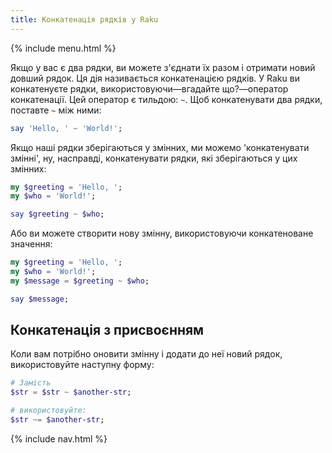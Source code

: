 ```yaml
---
title: Конкатенація рядків у Raku
---
```


{% include menu.html %}

Якщо у вас є два рядки, ви можете з'єднати їх разом і отримати новий довший рядок. Ця дія називається конкатенацією рядків. У Raku ви конкатенуєте рядки, використовуючи—вгадайте що?—оператор конкатенації. Цей оператор є тильдою: `~`. Щоб конкатенувати два рядки, поставте `~` між ними:

```raku
say 'Hello, ' ~ 'World!';
```

Якщо наші рядки зберігаються у змінних, ми можемо 'конкатенувати змінні', ну, насправді, конкатенувати рядки, які зберігаються у цих змінних:

```raku
my $greeting = 'Hello, ';
my $who = 'World!';

say $greeting ~ $who;
```

Або ви можете створити нову змінну, використовуючи конкатеноване значення:

```raku
my $greeting = 'Hello, ';
my $who = 'World!';
my $message = $greeting ~ $who;

say $message;
```

## Конкатенація з присвоєнням

Коли вам потрібно оновити змінну і додати до неї новий рядок, використовуйте наступну форму:

```raku
# Замість 
$str = $str ~ $another-str;

# використовуйте:
$str ~= $another-str;
```

{% include nav.html %}